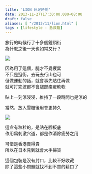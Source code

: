 ```yaml
---
title: 'LION 休足時間'
date: 2013-11-27T17:30:00.000+08:00
draft: false
aliases: [ "/2013/11/lion.html" ]
tags : [lifestyle - 急救箱]
---
```


旅行的時候行了十多個鐘頭街  
為什麼之後一天也如常又行？  

[![](https://2.bp.blogspot.com/-DwJ0xh-BCVo/XCd9cRiZV0I/AAAAAAAACwc/bzenIxwWT7QvrszDr22OcaNzJwafzr6KgCLcBGAs/s640/80.jpg)](https://2.bp.blogspot.com/-DwJ0xh-BCVo/XCd9cRiZV0I/AAAAAAAACwc/bzenIxwWT7QvrszDr22OcaNzJwafzr6KgCLcBGAs/s1600/80.jpg)

因為用了這個，腿才不覺疲累  
不只是逛街，去玩去行山也可  
但做運動的話，就會事先貼住再做  
就可打完波都不會腿部痠痠軟軟  
  
貼上一刻涼浸浸，維持了一段時間也是涼的   
  
當然，放入雪櫃後用會更持久    

[![](https://1.bp.blogspot.com/-6pmmc2qjekA/XCd9jszwCOI/AAAAAAAACwk/lSB6zyMtehUCbWNsFnmfhXGT5hc_XtiDACLcBGAs/s640/81.jpg)](https://1.bp.blogspot.com/-6pmmc2qjekA/XCd9jszwCOI/AAAAAAAACwk/lSB6zyMtehUCbWNsFnmfhXGT5hc_XtiDACLcBGAs/s1600/81.jpg)

這盒有粒粒的，是貼在腳板底  
作用爲刺激穴道，都是作消除疲勞之用  
  
可惜是香港賣得貴  
所以在日本見到就會大手掃貨  
  
這個包裝是沒有封口，比較不好收藏     
除了這些小問題就找不到不買的藉口了